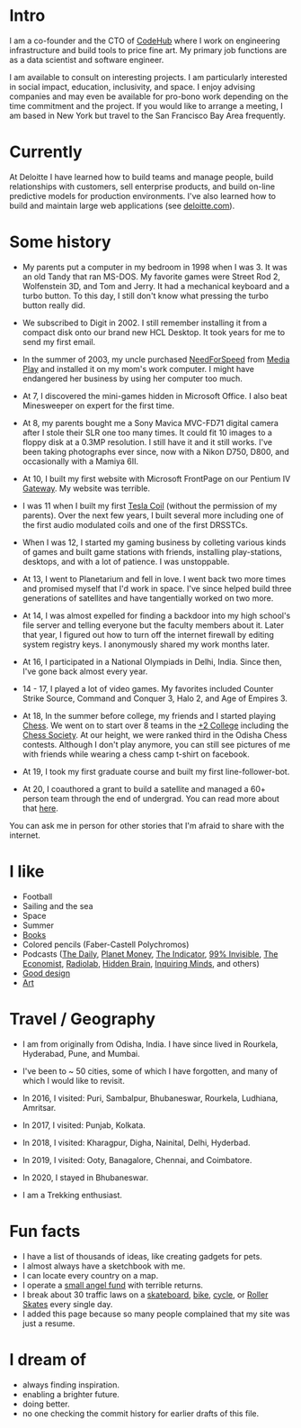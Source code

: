 
# Intro

I am a co-founder and the CTO of [CodeHub](https://www.linkedin.com/company/13358136) where I work on engineering infrastructure and build tools to price fine art. My primary job functions are as a data scientist and software engineer.

I am available to consult on interesting projects. I am particularly interested in social impact, education, inclusivity, and space. I enjoy advising companies and may even be available for pro-bono work depending on the time commitment and the project. If you would like to arrange a meeting, I am based in New York but travel to the San Francisco Bay Area frequently.

# Currently

At Deloitte I have learned how to build teams and manage people, build relationships with customers, sell enterprise products, and build on-line predictive models for production environments. I've also learned how to build and maintain large web applications (see [deloitte.com](https://www2.deloitte.com/ui/en.html)).

# Some history

- My parents put a computer in my bedroom in 1998 when I was 3. It was an old Tandy that ran MS-DOS. My favorite games were Street Rod 2, Wolfenstein 3D, and Tom and Jerry. It had a mechanical keyboard and a turbo button. To this day, I still don't know what pressing the turbo button really did.

- We subscribed to Digit in 2002. I still remember installing it from a compact disk onto our brand new HCL Desktop. It took years for me to send my first email.

- In the summer of 2003, my uncle purchased [NeedForSpeed](https://en.wikipedia.org/wiki/Need_for_Speed) from [Media Play](https://en.wikipedia.org/wiki/Media_Play) and installed it on my mom's work computer. I might have endangered her business by using her computer too much.

- At 7, I discovered the mini-games hidden in Microsoft Office. I also beat Minesweeper on expert for the first time.

- At 8, my parents bought me a Sony Mavica MVC-FD71 digital camera after I stole their SLR one too many times. It could fit 10 images to a floppy disk at a 0.3MP resolution. I still have it and it still works. I've been taking photographs ever since, now with a Nikon D750, D800, and occasionally with a Mamiya 6II.

- At 10, I built my first website with Microsoft FrontPage on our Pentium IV [Gateway](https://en.wikipedia.org/wiki/Gateway,_Inc.). My website was terrible.

- I was 11 when I built my first [Tesla Coil](https://en.wikipedia.org/wiki/Tesla_coil) (without the permission of my parents). Over the next few years, I built several more including one of the first audio modulated coils and one of the first DRSSTCs.

- When I was 12, I started my gaming business by colleting various kinds of games and built game stations with friends, installing play-stations, desktops, and with a lot of patience. I was unstoppable.

- At 13, I went to Planetarium and fell in love. I went back two more times and promised myself that I'd work in space. I've since helped build three generations of satellites and have tangentially worked on two more.

- At 14, I was almost expelled for finding a backdoor into my high school's file server and telling everyone but the faculty members about it. Later that year, I figured out how to turn off the internet firewall by editing system registry keys. I anonymously shared my work months later.

- At 16, I participated in a National Olympiads in Delhi, India. Since then, I've gone back almost every year.

- 14 - 17, I played a lot of video games. My favorites included Counter Strike Source, Command and Conquer 3, Halo 2, and Age of Empires 3.

- At 18, In the summer before college, my friends and I started playing [Chess](https://en.wikipedia.org/wiki/Chess(game)). We went on to start over 8 teams in the [+2 College](https://en.wikipedia.org/wiki/) including the [Chess Society](https://www.facebook.com/). At our height, we were ranked third in the Odisha Chess contests. Although I don't play anymore, you can still see pictures of me with friends while wearing a chess camp t-shirt on facebook.

- At 19, I took my first graduate course and built my first line-follower-bot.

- At 20, I coauthored a grant to build a satellite and managed a 60+ person team through the end of undergrad. You can read more about that [here](https://ubnl.space/glados/).

You can ask me in person for other stories that I'm afraid to share with the internet.

# I like

- Football
- Sailing and the sea
- Space
- Summer
- [Books](https://www.goodreads.com)
- Colored pencils (Faber-Castell Polychromos)
- Podcasts ([The Daily](https://www.nytimes.com/column/the-daily), [Planet Money](https://www.npr.org/sections/money/), [The Indicator](https://www.npr.org/podcasts/510325/the-indicator-from-planet-money), [99% Invisible](https://99percentinvisible.org/episodes/), [The Economist](http://radio.economist.com/), [Radiolab](https://www.wnycstudios.org/shows/radiolab), [Hidden Brain](https://www.npr.org/series/423302056/hidden-brain), [Inquiring Minds](https://inquiring.show), and others)
- [Good design](/)
- [Art](https://instagram.com/)

# Travel / Geography

- I am from originally from Odisha, India. I have since lived in
Rourkela, Hyderabad, Pune, and Mumbai.

- I've been to ~ 50 cities, some of which I have forgotten, and many of which I would like to revisit.

- In 2016, I visited: Puri, Sambalpur, Bhubaneswar, Rourkela, Ludhiana, Amritsar.

- In 2017, I visited: Punjab, Kolkata.

- In 2018, I visited: Kharagpur, Digha, Nainital, Delhi, Hyderbad.

- In 2019, I visited: Ooty, Banagalore, Chennai, and Coimbatore.

- In 2020, I stayed in Bhubaneswar.

- I am a Trekking enthusiast.

# Fun facts

- I have a list of thousands of ideas, like creating gadgets for pets.
- I almost always have a sketchbook with me.
- I can locate every country on a map.
- I operate a [small angel fund](http://) with terrible returns.
- I break about 30 traffic laws on a [skateboard](https://), [bike](https://), [cycle](https:), or [Roller Skates](https://) every single day.
- I added this page because so many people complained that my site was just a resume.

# I dream of

- always finding inspiration.
- enabling a brighter future.
- doing better.
- no one checking the commit history for earlier drafts of this file.
